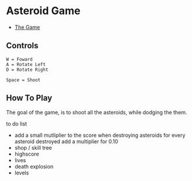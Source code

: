 # Asteroid Game

* [The Game](https://paul-surf.github.io/astGame/)

## Controls

```
W = Foward
A = Rotate Left
D = Rotate Right

Space = Shoot
```

## How To Play

The goal of the game, is to shoot all the asteroids, while dodging the them.

to do list
- add a small mutliplier to the score when destroying asteroids
  for every asteroid destroyed add a multiplier for 0.10
- shop / skill tree
- highscore
- lives
- death explosion
- levels